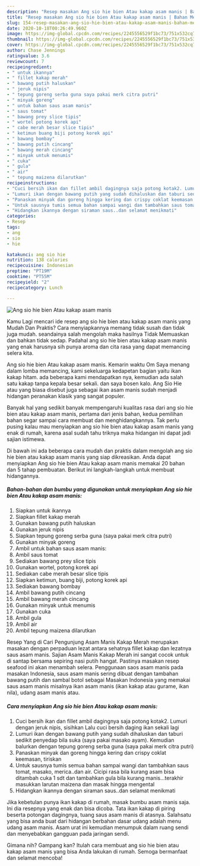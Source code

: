 ```yaml
---
description: "Resep masakan Ang sio hie bien Atau kakap asam manis | Bahan Membuat Ang sio hie bien Atau kakap asam manis Yang Bisa Manjain Lidah"
title: "Resep masakan Ang sio hie bien Atau kakap asam manis | Bahan Membuat Ang sio hie bien Atau kakap asam manis Yang Bisa Manjain Lidah"
slug: 154-resep-masakan-ang-sio-hie-bien-atau-kakap-asam-manis-bahan-membuat-ang-sio-hie-bien-atau-kakap-asam-manis-yang-bisa-manjain-lidah
date: 2020-10-18T00:26:49.960Z
image: https://img-global.cpcdn.com/recipes/2245556529f1bc73/751x532cq70/ang-sio-hie-bien-atau-kakap-asam-manis-foto-resep-utama.jpg
thumbnail: https://img-global.cpcdn.com/recipes/2245556529f1bc73/751x532cq70/ang-sio-hie-bien-atau-kakap-asam-manis-foto-resep-utama.jpg
cover: https://img-global.cpcdn.com/recipes/2245556529f1bc73/751x532cq70/ang-sio-hie-bien-atau-kakap-asam-manis-foto-resep-utama.jpg
author: Chase Jennings
ratingvalue: 3.6
reviewcount: 7
recipeingredient:
- " untuk ikannya"
- " fillet kakap merah"
- " bawang putih haluskan"
- " jeruk nipis"
- " tepung goreng serba guna saya pakai merk citra putri"
- " minyak goreng"
- " untuk bahan saus asam manis"
- " saus tomat"
- " bawang prey slice tipis"
- " wortel potong korek api"
- " cabe merah besar slice tipis"
- " ketimun buang biji potong korek api"
- " bawang bombay"
- " bawang putih cincang"
- " bawang merah cincang"
- " minyak untuk menumis"
- " cuka"
- " gula"
- " air"
- " tepung maizena dilarutkan"
recipeinstructions:
- "Cuci bersih ikan dan fillet ambil dagingnya saja potong kotak2. Lumuri dengan jeruk nipis, sisihkan Lalu cuci bersih daging ikan sekali lagi"
- "Lumuri ikan dengan bawang putih yang sudah dihaluskan dan taburi sedikit penyedap bila suka (saya pakai masako ayam). Kemudian balurkan dengan tepung goreng serba guna (saya pakai merk citra putri)"
- "Panaskan minyak dan goreng hingga kering dan crispy coklat keemasan, tiriskan"
- "Untuk sausnya tumis semua bahan sampai wangi dan tambahkan saus tomat, masako, merica..dan air. Cicipi rasa bila kurang asam bisa ditambah cuka 1 sdt dan tambahkan gula bila kurang manis...terakhir masukkan larutan maizena dan masak hingga mengental"
- "Hidangkan ikannya dengan siraman saus..dan selamat menikmati"
categories:
- Resep
tags:
- ang
- sio
- hie

katakunci: ang sio hie 
nutrition: 138 calories
recipecuisine: Indonesian
preptime: "PT19M"
cooktime: "PT55M"
recipeyield: "2"
recipecategory: Lunch

---
```



![Ang sio hie bien Atau kakap asam manis](https://img-global.cpcdn.com/recipes/2245556529f1bc73/751x532cq70/ang-sio-hie-bien-atau-kakap-asam-manis-foto-resep-utama.jpg)

Kamu Lagi mencari ide resep ang sio hie bien atau kakap asam manis yang Mudah Dan Praktis? Cara menyiapkannya memang tidak susah dan tidak juga mudah. seandainya salah mengolah maka hasilnya Tidak Memuaskan dan bahkan tidak sedap. Padahal ang sio hie bien atau kakap asam manis yang enak harusnya sih punya aroma dan cita rasa yang dapat memancing selera kita.

Ang sio hie bien Atau kakap asam manis. Kemarin waktu Om Saya menang dalam lomba memancing, kami sekeluarga kedapetan bagian yaitu ikan kakap hitam. ada beberapa kami mendapatkan nya, kemudian ada salah satu kakap tanpa kepala besar sekali. dan saya bosen kalo. Ang Sio Hie atau yang biasa disebut juga sebagai ikan asam manis sudah menjadi hidangan peranakan klasik yang sangat populer.

Banyak hal yang sedikit banyak mempengaruhi kualitas rasa dari ang sio hie bien atau kakap asam manis, pertama dari jenis bahan, kedua pemilihan bahan segar sampai cara membuat dan menghidangkannya. Tak perlu pusing kalau mau menyiapkan ang sio hie bien atau kakap asam manis yang enak di rumah, karena asal sudah tahu triknya maka hidangan ini dapat jadi sajian istimewa.


Di bawah ini ada beberapa cara mudah dan praktis dalam mengolah ang sio hie bien atau kakap asam manis yang siap dikreasikan. Anda dapat menyiapkan Ang sio hie bien Atau kakap asam manis memakai 20 bahan dan 5 tahap pembuatan. Berikut ini langkah-langkah untuk membuat hidangannya.

<!--inarticleads1-->

##### Bahan-bahan dan bumbu yang digunakan untuk menyiapkan Ang sio hie bien Atau kakap asam manis:

1. Siapkan  untuk ikannya
1. Siapkan  fillet kakap merah
1. Gunakan  bawang putih haluskan
1. Gunakan  jeruk nipis
1. Siapkan  tepung goreng serba guna (saya pakai merk citra putri)
1. Gunakan  minyak goreng
1. Ambil  untuk bahan saus asam manis:
1. Ambil  saus tomat
1. Sediakan  bawang prey slice tipis
1. Gunakan  wortel, potong korek api
1. Sediakan  cabe merah besar slice tipis
1. Siapkan  ketimun, buang biji, potong korek api
1. Sediakan  bawang bombay
1. Ambil  bawang putih cincang
1. Ambil  bawang merah cincang
1. Gunakan  minyak untuk menumis
1. Gunakan  cuka
1. Ambil  gula
1. Ambil  air
1. Ambil  tepung maizena dilarutkan


Resep Yang di Cari Pengunjung Asam Manis Kakap Merah merupakan masakan dengan perpaduan lezat antara sehatnya fillet kakap dan lezatnya saus asam manis. Sajian Asam Manis Kakap Merah ini sangat cocok untuk di santap bersama sepiring nasi putih hangat. Pastinya masakan resep seafood ini akan menambah selera. Penggunaan saos asam manis pada masakan Indonesia, saus asam manis sering dibuat dengan tambahan bawang putih dan sambal botol sebagai Masakan Indonesia yang memakai saus asam manis misalnya ikan asam manis (ikan kakap atau gurame, ikan nila), udang asam manis atau. 

<!--inarticleads2-->

##### Cara menyiapkan Ang sio hie bien Atau kakap asam manis:

1. Cuci bersih ikan dan fillet ambil dagingnya saja potong kotak2. Lumuri dengan jeruk nipis, sisihkan Lalu cuci bersih daging ikan sekali lagi
1. Lumuri ikan dengan bawang putih yang sudah dihaluskan dan taburi sedikit penyedap bila suka (saya pakai masako ayam). Kemudian balurkan dengan tepung goreng serba guna (saya pakai merk citra putri)
1. Panaskan minyak dan goreng hingga kering dan crispy coklat keemasan, tiriskan
1. Untuk sausnya tumis semua bahan sampai wangi dan tambahkan saus tomat, masako, merica..dan air. Cicipi rasa bila kurang asam bisa ditambah cuka 1 sdt dan tambahkan gula bila kurang manis...terakhir masukkan larutan maizena dan masak hingga mengental
1. Hidangkan ikannya dengan siraman saus..dan selamat menikmati


Jika kebetulan punya ikan kakap di rumah, masak bumbu asam manis saja. Ini dia resepnya yang enak dan bisa dicoba. Tata ikan kakap di piring beserta potongan dagingnya, tuang saus asam manis di atasnya. Salahsatu yang bisa anda buat dari hidangan berbahan dasar udang adalah menu udang asam manis. Asam urat ini kemudian menumpuk dalam ruang sendi dan menyebabkan gangguan pada jaringan sendi. 

Gimana nih? Gampang kan? Itulah cara membuat ang sio hie bien atau kakap asam manis yang bisa Anda lakukan di rumah. Semoga bermanfaat dan selamat mencoba!
